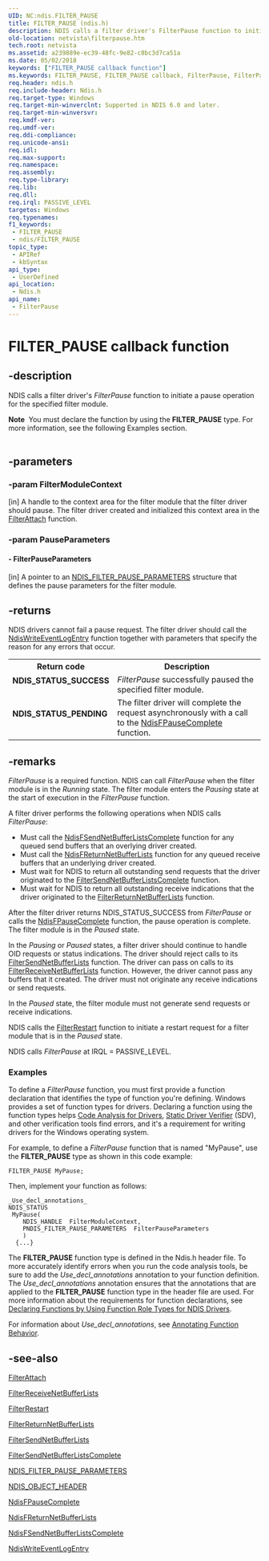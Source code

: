 ```yaml
---
UID: NC:ndis.FILTER_PAUSE
title: FILTER_PAUSE (ndis.h)
description: NDIS calls a filter driver's FilterPause function to initiate a pause operation for the specified filter module.Note  You must declare the function by using the FILTER_PAUSE type.
old-location: netvista\filterpause.htm
tech.root: netvista
ms.assetid: a239889e-ec39-48fc-9e82-c8bc3d7ca51a
ms.date: 05/02/2018
keywords: ["FILTER_PAUSE callback function"]
ms.keywords: FILTER_PAUSE, FILTER_PAUSE callback, FilterPause, FilterPause callback function [Network Drivers Starting with Windows Vista], filter_functions_ref_2f28fa9f-47cb-4638-b673-e938872f54f1.xml, ndis/FilterPause, netvista.filterpause
req.header: ndis.h
req.include-header: Ndis.h
req.target-type: Windows
req.target-min-winverclnt: Supported in NDIS 6.0 and later.
req.target-min-winversvr: 
req.kmdf-ver: 
req.umdf-ver: 
req.ddi-compliance: 
req.unicode-ansi: 
req.idl: 
req.max-support: 
req.namespace: 
req.assembly: 
req.type-library: 
req.lib: 
req.dll: 
req.irql: PASSIVE_LEVEL
targetos: Windows
req.typenames: 
f1_keywords:
 - FILTER_PAUSE
 - ndis/FILTER_PAUSE
topic_type:
 - APIRef
 - kbSyntax
api_type:
 - UserDefined
api_location:
 - Ndis.h
api_name:
 - FilterPause
---
```


# FILTER_PAUSE callback function


## -description

NDIS calls a filter driver's 
  <i>FilterPause</i> function to initiate a pause operation for the specified filter module.
<div class="alert"><b>Note</b>  You must declare the function by using the <b>FILTER_PAUSE</b> type. For more
   information, see the following Examples section.</div><div> </div>

## -parameters

### -param FilterModuleContext 

[in]
A handle to the context area for the filter module that the filter driver should pause. The filter
     driver created and initialized this context area in the 
     <a href="https://docs.microsoft.com/windows-hardware/drivers/ddi/ndis/nc-ndis-filter_attach">FilterAttach</a> function.

### -param PauseParameters

#### - FilterPauseParameters 
[in]
A pointer to an 
     <a href="https://docs.microsoft.com/windows-hardware/drivers/ddi/ndis/ns-ndis-_ndis_filter_pause_parameters">
     NDIS_FILTER_PAUSE_PARAMETERS</a> structure that defines the pause parameters for the filter
     module.

## -returns

NDIS drivers cannot fail a pause request. The filter driver should call the 
     <a href="https://docs.microsoft.com/windows-hardware/drivers/ddi/ndis/nf-ndis-ndiswriteeventlogentry">NdisWriteEventLogEntry</a> function
     together with parameters that specify the reason for any errors that occur.

<table>
<tr>
<th>Return code</th>
<th>Description</th>
</tr>
<tr>
<td width="40%">
<dl>
<dt><b>NDIS_STATUS_SUCCESS</b></dt>
</dl>
</td>
<td width="60%">
<i>FilterPause</i> successfully paused the specified filter module.

</td>
</tr>
<tr>
<td width="40%">
<dl>
<dt><b>NDIS_STATUS_PENDING</b></dt>
</dl>
</td>
<td width="60%">
The filter driver will complete the request asynchronously with a call to the 
       <a href="https://docs.microsoft.com/windows-hardware/drivers/ddi/ndis/nf-ndis-ndisfpausecomplete">NdisFPauseComplete</a> function.

</td>
</tr>
</table>

## -remarks

<i>FilterPause</i> is a required function. NDIS can call 
    <i>FilterPause</i> when the filter module is in the 
    <i>Running</i> state. The filter module enters the 
    <i>Pausing</i> state at the start of execution in the 
    <i>FilterPause</i> function.

A filter driver performs the following operations when NDIS calls 
    <i>FilterPause</i>:

<ul>
<li>
Must call the 
      <a href="https://docs.microsoft.com/windows-hardware/drivers/ddi/ndis/nf-ndis-ndisfsendnetbufferlistscomplete">
      NdisFSendNetBufferListsComplete</a> function for any queued send buffers that an overlying driver
      created.

</li>
<li>
Must call the 
      <a href="https://docs.microsoft.com/windows-hardware/drivers/ddi/ndis/nf-ndis-ndisfreturnnetbufferlists">
      NdisFReturnNetBufferLists</a> function for any queued receive buffers that an underlying driver
      created.

</li>
<li>
Must wait for NDIS to return all outstanding send requests that the driver originated to the 
      <a href="https://docs.microsoft.com/windows-hardware/drivers/ddi/ndis/nc-ndis-filter_send_net_buffer_lists_complete">
      FilterSendNetBufferListsComplete</a> function.

</li>
<li>
Must wait for NDIS to return all outstanding receive indications that the driver originated to the 
      <a href="https://docs.microsoft.com/windows-hardware/drivers/ddi/ndis/nc-ndis-filter_return_net_buffer_lists">
      FilterReturnNetBufferLists</a> function.

</li>
</ul>
After the filter driver returns NDIS_STATUS_SUCCESS from 
    <i>FilterPause</i> or calls the 
    <a href="https://docs.microsoft.com/windows-hardware/drivers/ddi/ndis/nf-ndis-ndisfpausecomplete">NdisFPauseComplete</a> function, the pause
    operation is complete. The filter module is in the 
    <i>Paused</i> state.

In the 
    <i>Pausing</i> or 
    <i>Paused</i> states, a filter driver should continue to handle OID requests or status indications. The
    driver should reject calls to its 
    <a href="https://docs.microsoft.com/windows-hardware/drivers/ddi/ndis/nc-ndis-filter_send_net_buffer_lists">
    FilterSendNetBufferLists</a> function. The driver can pass on calls to its 
    <a href="https://docs.microsoft.com/windows-hardware/drivers/ddi/ndis/nc-ndis-filter_receive_net_buffer_lists">
    FilterReceiveNetBufferLists</a> function. However, the driver cannot pass any buffers that it created.
    The driver must not originate any receive indications or send requests.

In the 
    <i>Paused</i> state, the filter module must not generate send requests or receive indications.

NDIS calls the 
    <a href="https://docs.microsoft.com/windows-hardware/drivers/ddi/ndis/nc-ndis-filter_restart">FilterRestart</a> function to initiate a
    restart request for a filter module that is in the 
    <i>Paused</i> state.

NDIS calls 
    <i>FilterPause</i> at IRQL = PASSIVE_LEVEL.

<h3><a id="Examples"></a><a id="examples"></a><a id="EXAMPLES"></a>Examples</h3>
To define a <i>FilterPause</i> function, you must first provide a function declaration that identifies the type of function you're defining. Windows provides a set of function types for drivers. Declaring a function using the function types helps <a href="https://docs.microsoft.com/windows-hardware/drivers/devtest/code-analysis-for-drivers">Code Analysis for Drivers</a>, <a href="https://docs.microsoft.com/windows-hardware/drivers/devtest/static-driver-verifier">Static Driver Verifier</a> (SDV), and other verification tools find errors, and it's a requirement for writing drivers for the Windows operating system.

For example, to define a <i>FilterPause</i> function that is named "MyPause", use the <b>FILTER_PAUSE</b> type as shown in this code example:


```
FILTER_PAUSE MyPause;
```

Then, implement your function as follows:


```
_Use_decl_annotations_
NDIS_STATUS
 MyPause(
    NDIS_HANDLE  FilterModuleContext,
    PNDIS_FILTER_PAUSE_PARAMETERS  FilterPauseParameters
    )
  {...}
```

The <b>FILTER_PAUSE</b> function type is defined in the Ndis.h header file. To more accurately identify errors when you run the code analysis tools, be sure to add the _Use_decl_annotations_ annotation to your function definition.  The _Use_decl_annotations_ annotation ensures that the annotations that are applied to the <b>FILTER_PAUSE</b> function type in the header file are used.  For more information about the requirements for function declarations, see <a href="https://docs.microsoft.com/windows-hardware/drivers/devtest/declaring-functions-by-using-function-role-types-for-ndis-drivers">Declaring Functions by Using Function Role Types for NDIS Drivers</a>.

For information about  _Use_decl_annotations_, see <a href="https://go.microsoft.com/fwlink/p/?linkid=286697">Annotating Function Behavior</a>.

## -see-also

<a href="https://docs.microsoft.com/windows-hardware/drivers/ddi/ndis/nc-ndis-filter_attach">FilterAttach</a>



<a href="https://docs.microsoft.com/windows-hardware/drivers/ddi/ndis/nc-ndis-filter_receive_net_buffer_lists">FilterReceiveNetBufferLists</a>



<a href="https://docs.microsoft.com/windows-hardware/drivers/ddi/ndis/nc-ndis-filter_restart">FilterRestart</a>



<a href="https://docs.microsoft.com/windows-hardware/drivers/ddi/ndis/nc-ndis-filter_return_net_buffer_lists">FilterReturnNetBufferLists</a>



<a href="https://docs.microsoft.com/windows-hardware/drivers/ddi/ndis/nc-ndis-filter_send_net_buffer_lists">FilterSendNetBufferLists</a>



<a href="https://docs.microsoft.com/windows-hardware/drivers/ddi/ndis/nc-ndis-filter_send_net_buffer_lists_complete">
   FilterSendNetBufferListsComplete</a>



<a href="https://docs.microsoft.com/windows-hardware/drivers/ddi/ndis/ns-ndis-_ndis_filter_pause_parameters">NDIS_FILTER_PAUSE_PARAMETERS</a>



<a href="https://docs.microsoft.com/windows-hardware/drivers/ddi/ntddndis/ns-ntddndis-_ndis_object_header">NDIS_OBJECT_HEADER</a>



<a href="https://docs.microsoft.com/windows-hardware/drivers/ddi/ndis/nf-ndis-ndisfpausecomplete">NdisFPauseComplete</a>



<a href="https://docs.microsoft.com/windows-hardware/drivers/ddi/ndis/nf-ndis-ndisfreturnnetbufferlists">NdisFReturnNetBufferLists</a>



<a href="https://docs.microsoft.com/windows-hardware/drivers/ddi/ndis/nf-ndis-ndisfsendnetbufferlistscomplete">
   NdisFSendNetBufferListsComplete</a>



<a href="https://docs.microsoft.com/windows-hardware/drivers/ddi/ndis/nf-ndis-ndiswriteeventlogentry">NdisWriteEventLogEntry</a>

